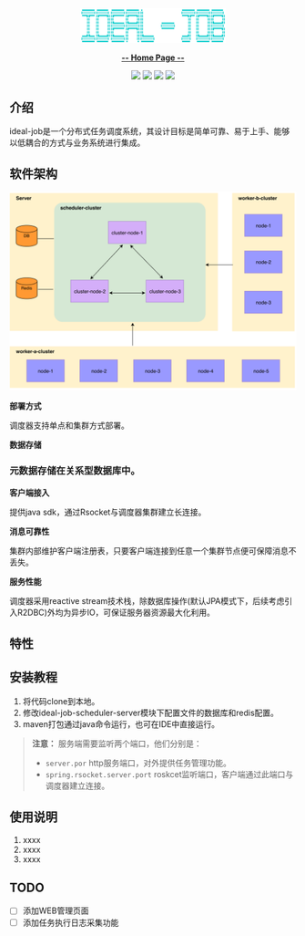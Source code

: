<p align="center"><img src="assets/image-logo.png" alt="logo" style="zoom:25%;" /></p>

<p align="center"><a href="https://github.com/Songzhizong/ideal-job/"><strong>-- Home Page --</strong></a></p>

<p align="center">
    <img src="https://img.shields.io/badge/License-GPL%203.0-blue.svg?longCache=true&style=flat-square">
    <img src="https://img.shields.io/badge/Spring%20Boot-2.3.3-yellow.svg?style=flat-square">
    <img
        src="https://img.shields.io/badge/Project%20Reactor-Dysprosium%20SR11-orange.svg?longCache=true&style=flat-square">
    <img src="https://img.shields.io/badge/RSocket-1.0.2-brightgreen.svg?longCache=true&style=flat-square">
</p>

## 介绍

ideal-job是一个分布式任务调度系统，其设计目标是简单可靠、易于上手、能够以低耦合的方式与业务系统进行集成。

## 软件架构

![image-20200911145013596](assets/image-architecture-diagram.png)

**部署方式**

调度器支持单点和集群方式部署。

**数据存储**

### 元数据存储在关系型数据库中。

**客户端接入**

提供java sdk，通过Rsocket与调度器集群建立长连接。

**消息可靠性**

集群内部维护客户端注册表，只要客户端连接到任意一个集群节点便可保障消息不丢失。

**服务性能**

调度器采用reactive stream技术栈，除数据库操作(默认JPA模式下，后续考虑引入R2DBC)外均为异步IO，可保证服务器资源最大化利用。

## 特性



## 安装教程

1.  将代码clone到本地。
2.  修改ideal-job-scheduler-server模块下配置文件的数据库和redis配置。
3.  maven打包通过java命令运行，也可在IDE中直接运行。

> **注意：** 服务端需要监听两个端口，他们分别是：
>
> - `server.por`  http服务端口，对外提供任务管理功能。
> - `spring.rsocket.server.port`  roskcet监听端口，客户端通过此端口与调度器建立连接。

## 使用说明

1.  xxxx
2.  xxxx
3.  xxxx

## TODO

- [ ] 添加WEB管理页面
- [ ] 添加任务执行日志采集功能
